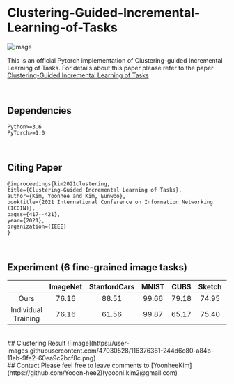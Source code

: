 # Clustering-Guided-Incremental-Learning-of-Tasks

![image](https://user-images.githubusercontent.com/47030528/116374735-89a06000-a849-11eb-8ac7-57221ee0e181.png)

This is an official Pytorch implementation of Clustering-guided Incremental Learning of Tasks. For details about this paper please refer to the paper [Clustering-Guided Incremental Learning of Tasks](https://ieeexplore.ieee.org/abstract/document/9334003) 

<br>


## Dependencies
    Python>=3.6
    PyTorch>=1.0
<br>


## Citing Paper

    @inproceedings{kim2021clustering,
    title={Clustering-Guided Incremental Learning of Tasks},
    author={Kim, Yoonhee and Kim, Eunwoo},
    booktitle={2021 International Conference on Information Networking (ICOIN)},
    pages={417--421},
    year={2021},
    organization={IEEE}
    }
    
<br>    
    

## Experiment (6 fine-grained image tasks)

|               |   ImageNet   | StanfordCars |     MNIST    |     CUBS     |    Sketch    |    Flowers   |
|:-------------:|:------------:|:------------:|:------------:|:------------:|:------------:|:------------:|
| Ours      |    76.16     |    88.51     |    99.66     |    79.18     |    74.95     |    88.14     |
| Individual Training      |    76.16     |    61.56     |    99.87     |    65.17     |    75.40     |    59.73     | 

<br>
## Clustering Result
![image](https://user-images.githubusercontent.com/47030528/116376361-244d6e80-a84b-11eb-9fe2-60ea9c2bcf8c.png)

<br>
## Contact
Please feel free to leave comments to [YoonheeKim](https://github.com/Yooon-hee2)(yoooni.kim2@gmail.com)
